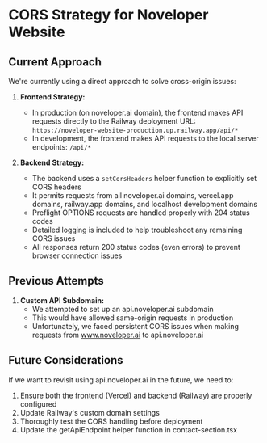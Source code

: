# CORS Strategy for Noveloper Website

## Current Approach

We're currently using a direct approach to solve cross-origin issues:

1. **Frontend Strategy:**
   - In production (on noveloper.ai domain), the frontend makes API requests directly to the Railway deployment URL: `https://noveloper-website-production.up.railway.app/api/*`
   - In development, the frontend makes API requests to the local server endpoints: `/api/*`

2. **Backend Strategy:**
   - The backend uses a `setCorsHeaders` helper function to explicitly set CORS headers
   - It permits requests from all noveloper.ai domains, vercel.app domains, railway.app domains, and localhost development domains
   - Preflight OPTIONS requests are handled properly with 204 status codes
   - Detailed logging is included to help troubleshoot any remaining CORS issues
   - All responses return 200 status codes (even errors) to prevent browser connection issues

## Previous Attempts

1. **Custom API Subdomain:**
   - We attempted to set up an api.noveloper.ai subdomain
   - This would have allowed same-origin requests in production
   - Unfortunately, we faced persistent CORS issues when making requests from www.noveloper.ai to api.noveloper.ai

## Future Considerations

If we want to revisit using api.noveloper.ai in the future, we need to:

1. Ensure both the frontend (Vercel) and backend (Railway) are properly configured
2. Update Railway's custom domain settings
3. Thoroughly test the CORS handling before deployment
4. Update the getApiEndpoint helper function in contact-section.tsx
